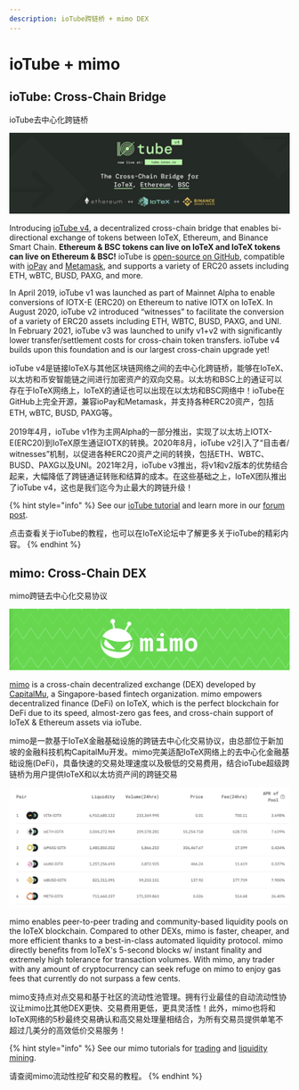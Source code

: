 ```yaml
---
description: ioTube跨链桥 + mimo DEX
---
```


# ioTube + mimo

## ioTube: Cross-Chain Bridge

ioTube去中心化跨链桥

![](../.gitbook/assets/image%20%2832%29.png)

Introducing [ioTube v4](http://tube.iotex.io/), a decentralized cross-chain bridge that enables bi-directional exchange of tokens between IoTeX, Ethereum, and Binance Smart Chain. **Ethereum & BSC tokens can live on IoTeX and IoTeX tokens can live on Ethereum & BSC!** ioTube is [open-source on GitHub](https://github.com/iotexproject/ioTube), compatible with [ioPay](http://iopay.iotex.io/) and [Metamask](https://metamask.io/), and supports a variety of ERC20 assets including ETH, wBTC, BUSD, PAXG, and more.

In April 2019, ioTube v1 was launched as part of Mainnet Alpha to enable conversions of IOTX-E \(ERC20\) on Ethereum to native IOTX on IoTeX. In August 2020, ioTube v2 introduced “witnesses” to facilitate the conversion of a variety of ERC20 assets including ETH, WBTC, BUSD, PAXG, and UNI. In February 2021, ioTube v3 was launched to unify v1+v2 with significantly lower transfer/settlement costs for cross-chain token transfers. ioTube v4 builds upon this foundation and is our largest cross-chain upgrade yet!



ioTube v4是链接IoTeX与其他区块链网络之间的去中心化跨链桥，能够在IoTeX、以太坊和币安智能链之间进行加密资产的双向交易。以太坊和BSC上的通证可以存在于IoTeX网络上，IoTeX的通证也可以出现在以太坊和BSC网络中！ioTube在GitHub上完全开源，兼容ioPay和Metamask，并支持各种ERC20资产，包括ETH, wBTC, BUSD, PAXG等。




2019年4月，ioTube v1作为主网Alpha的一部分推出，实现了以太坊上IOTX-E\(ERC20\)到IoTeX原生通证IOTX的转换。2020年8月，ioTube v2引入了“目击者/ witnesses”机制，以促进各种ERC20资产之间的转换，包括ETH、WBTC、BUSD、PAXG以及UNI。2021年2月，ioTube v3推出，将v1和v2版本的优势结合起来，大幅降低了跨链通证转账和结算的成本。在这些基础之上，IoTeX团队推出了ioTube v4，这也是我们迄今为止最大的跨链升级！

{% hint style="info" %}
See our [ioTube tutorial](https://community.iotex.io/t/iotube-tutorial-moving-tokens-from-ethereum-to-iotex/1452) and learn more in our [forum post](https://community.iotex.io/t/iotube-v3-faster-cheaper-and-unified/2001).

点击查看关于ioTube的教程，也可以在IoTeX论坛中了解更多关于ioTube的精彩内容。
{% endhint %}

## mimo: Cross-Chain DEX

mimo跨链去中心化交易协议

![](../.gitbook/assets/image%20%2841%29.png)

[mimo](https://mimo.exchange) is a cross-chain decentralized exchange \(DEX\) developed by [CapitalMu](https://mimo.finance/about), a Singapore-based fintech organization. mimo empowers decentralized finance \(DeFi\) on IoTeX, which is the perfect blockchain for DeFi due to its speed, almost-zero gas fees, and cross-chain support of IoTeX & Ethereum assets via ioTube.



mimo是一款基于IoTeX金融基础设施的跨链去中心化交易协议，由总部位于新加坡的金融科技机构CapitalMu开发。mimo完美适配IoTeX网络上的去中心化金融基础设施\(DeFi\)，具备快速的交易处理速度以及极低的交易费用，结合ioTube超级跨链桥为用户提供IoTeX和以太坊资产间的跨链交易

![](../.gitbook/assets/image%20%2849%29.png)

mimo enables peer-to-peer trading and community-based liquidity pools on the IoTeX blockchain. Compared to other DEXs, mimo is faster, cheaper, and more efficient thanks to a best-in-class automated liquidity protocol. mimo directly benefits from IoTeX's 5-second blocks w/ instant finality and extremely high tolerance for transaction volumes. With mimo, any trader with any amount of cryptocurrency can seek refuge on mimo to enjoy gas fees that currently do not surpass a few cents.



mimo支持点对点交易和基于社区的流动性池管理。拥有行业最佳的自动流动性协议让mimo比其他DEX更快、交易费用更低，更具灵活性！此外，mimo也将和IoTeX网络的5秒最终交易确认和高交易处理量相结合，为所有交易员提供单笔不超过几美分的高效低价交易服务！

{% hint style="info" %}
See our mimo tutorials for [trading](https://community.iotex.io/t/mimo-trading-on-mimo-step-by-step-instructions/1524) and [liquidity mining](https://community.iotex.io/t/mimo-managing-liquidity-pools-step-by-step-instructions/1523).

请查阅mimo流动性挖矿和交易的教程。
{% endhint %}

